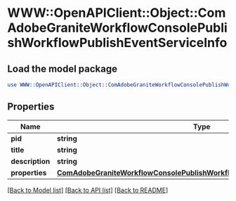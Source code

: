 # WWW::OpenAPIClient::Object::ComAdobeGraniteWorkflowConsolePublishWorkflowPublishEventServiceInfo

## Load the model package
```perl
use WWW::OpenAPIClient::Object::ComAdobeGraniteWorkflowConsolePublishWorkflowPublishEventServiceInfo;
```

## Properties
Name | Type | Description | Notes
------------ | ------------- | ------------- | -------------
**pid** | **string** |  | [optional] 
**title** | **string** |  | [optional] 
**description** | **string** |  | [optional] 
**properties** | [**ComAdobeGraniteWorkflowConsolePublishWorkflowPublishEventServiceProperties**](ComAdobeGraniteWorkflowConsolePublishWorkflowPublishEventServiceProperties.md) |  | [optional] 

[[Back to Model list]](../README.md#documentation-for-models) [[Back to API list]](../README.md#documentation-for-api-endpoints) [[Back to README]](../README.md)


